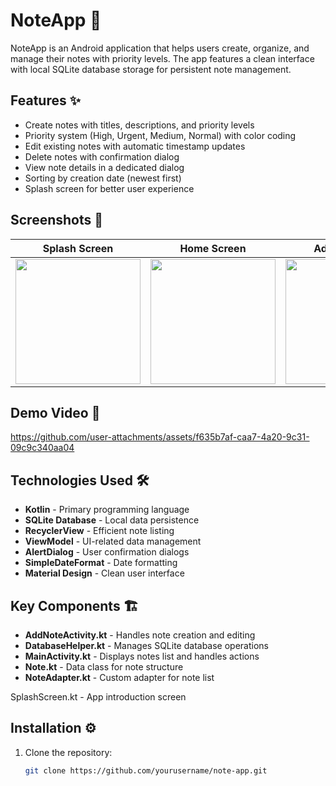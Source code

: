 # NoteApp 📝

NoteApp is an Android application that helps users create, organize, and manage their notes with priority levels. The app features a clean interface with local SQLite database storage for persistent note management.

## Features ✨

- Create notes with titles, descriptions, and priority levels
- Priority system (High, Urgent, Medium, Normal) with color coding
- Edit existing notes with automatic timestamp updates
- Delete notes with confirmation dialog
- View note details in a dedicated dialog
- Sorting by creation date (newest first)
- Splash screen for better user experience

## Screenshots 📸
| Splash Screen | Home Screen | Add/Edit Note | Note Details | Delete Confirmation |
|---------------|-------------|------------|------|---------|
| <img src="https://github.com/user-attachments/assets/bd351be0-4973-4408-96f9-7cab1d3da4ad" width="200"> | <img src="https://github.com/user-attachments/assets/45c84670-048d-4088-8c6b-8d41e45152fe" width="200"> | <img src="https://github.com/user-attachments/assets/744dada1-44bc-4f5b-8573-1c2f32c0d694" width="200"> | <img src="https://github.com/user-attachments/assets/7b1b0687-afab-4304-9291-004f6a30733b" width="200"> | <img src="https://github.com/user-attachments/assets/db04f974-5095-4900-bd06-6c07adf0fd30" width="200"> |

## Demo Video 🎥

https://github.com/user-attachments/assets/f635b7af-caa7-4a20-9c31-09c9c340aa04

## Technologies Used 🛠️

- **Kotlin** - Primary programming language
- **SQLite Database** - Local data persistence
- **RecyclerView** - Efficient note listing
- **ViewModel** - UI-related data management
- **AlertDialog** - User confirmation dialogs
- **SimpleDateFormat** - Date formatting
- **Material Design** - Clean user interface
  
## Key Components 🏗️

- **AddNoteActivity.kt** - Handles note creation and editing
- **DatabaseHelper.kt** - Manages SQLite database operations
- **MainActivity.kt** - Displays notes list and handles actions
- **Note.kt** - Data class for note structure
- **NoteAdapter.kt** - Custom adapter for note list

SplashScreen.kt - App introduction screen

## Installation ⚙️
1. Clone the repository:
   ```bash
   git clone https://github.com/yourusername/note-app.git

